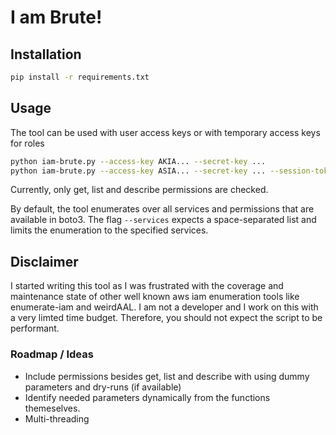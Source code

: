 # I am Brute!

## Installation
```bash
pip install -r requirements.txt
```

## Usage
The tool can be used with user access keys or with temporary access keys for roles
```bash
python iam-brute.py --access-key AKIA... --secret-key ...
python iam-brute.py --access-key ASIA... --secret-key ... --session-token ey...
```
Currently, only get, list and describe permissions are checked.

By default, the tool enumerates over all services and permissions that are available in boto3. The flag `--services` expects a space-separated list and limits the enumeration to the specified services.


## Disclaimer
I started writing this tool as I was frustrated with the coverage and maintenance state of other well known aws iam enumeration tools like enumerate-iam and weirdAAL. I am not a developer and I work on this with a very limted time budget. Therefore, you should not expect the script to be performant.

### Roadmap / Ideas
- Include permissions besides get, list and describe with using dummy parameters and dry-runs (if available)
- Identify needed parameters dynamically from the functions themeselves. 
- Multi-threading  
